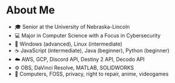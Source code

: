 # About Me
- 🎓 Senior at the University of Nebraska-Lincoln
- 💻 Major in Computer Science with a Focus in Cybersecurity
- 💽 Windows (advanced), Linux (intermediate)
- ☕ JavaScript (intermediate), Java (beginner), Python (beginner)
- ☁️ AWS, GCP, Discord API, Destiny 2 API, Decodo API
- ⚙️ OBS, DaVinci Resolve, MATLAB, SOLIDWORKS
- 🩷 Computers, FOSS, privacy, right to repair, anime, videogames

